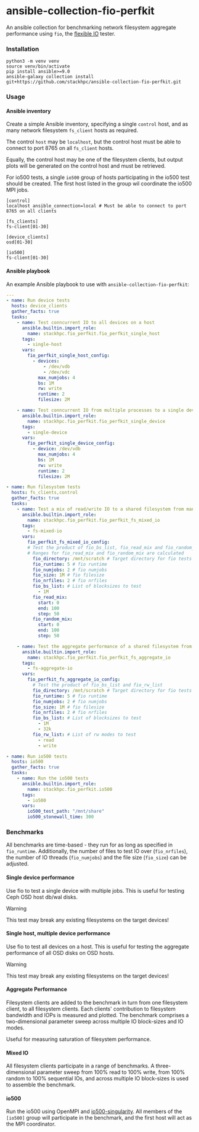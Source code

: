 # ansible-collection-fio-perfkit

An ansible collection for benchmarking network filesystem aggregate performance using `fio`, the [flexible IO](https://fio.readthedocs.io/en/latest/) tester.

### Installation

```
python3 -m venv venv
source venv/bin/activate
pip install ansible>=9.0
ansible-galaxy collection install git+https://github.com/stackhpc/ansible-collection-fio-perfkit.git
```

### Usage

#### Ansible inventory

Create a simple Ansible inventory, specifying a single `control` host, and as many network filesystem `fs_client` hosts as required. 

The control `host` may be `localhost`, but the control host must be able to connect to port 8765 on all `fs_client` hosts. 

Equally, the control host may be one of the filesystem clients, but output plots will be generated on the control host and must be retrieved.

For io500 tests, a single `io500` group of hosts participating in the io500 test should be created. The first host
listed in the group wil coordinate the io500 MPI jobs.

```
[control]
localhost ansible_connection=local # Must be able to connect to port 8765 on all clients

[fs_clients]
fs-client[01-30]

[device_clients]
osd[01-30]

[io500]
fs-client[01-30]
```

#### Ansible playbook
An example Ansible playbook to use with `ansible-collection-fio-perfkit`:
```yaml
---
- name: Run device tests
  hosts: device_clients
  gather_facts: true
  tasks:
    - name: Test conncurrent IO to all devices on a host
      ansible.builtin.import_role:
        name: stackhpc.fio_perfkit.fio_perfkit_single_host
      tags:
        - single-host
      vars:
        fio_perfkit_single_host_config:
          - devices:
              - /dev/vdb
              - /dev/vdc
            max_numjobs: 4
            bs: 1M
            rw: write
            runtime: 2
            filesize: 2M

    - name: Test conncurrent IO from multiple processes to a single device on a host
      ansible.builtin.import_role:
        name: stackhpc.fio_perfkit.fio_perfkit_single_device
      tags:
        - single-device
      vars:
        fio_perfkit_single_device_config:
          - device: /dev/vdb
            max_numjobs: 4
            bs: 1M
            rw: write
            runtime: 2
            filesize: 2M

- name: Run filesystem tests
  hosts: fs_clients,control
  gather_facts: true
  tasks:
    - name: Test a mix of read/write IO to a shared filesystem from many clients
      ansible.builtin.import_role:
        name: stackhpc.fio_perfkit.fio_perfkit_fs_mixed_io
      tags:
        - fs-mixed-io
      vars:
        fio_perfkit_fs_mixed_io_config:
        # Test the product of fio_bs_list, fio_read_mix and fio_random_mix
        # Ranges for fio_read_mix and fio_random_mix are calculated
          fio_directory: /mnt/scratch # Target directory for fio tests
          fio_runtime: 5 # fio runtime
          fio_numjobs: 2 # fio numjobs
          fio_size: 1M # fio filesize
          fio_nrfiles: 2 # fio nrfiles
          fio_bs_list: # List of blocksizes to test
            - 1M
          fio_read_mix:
            start: 0
            end: 100
            step: 50
          fio_random_mix:
            start: 0
            end: 100
            step: 50

    - name: Test the aggregate performance of a shared filesystem from many clients
      ansible.builtin.import_role:
        name: stackhpc.fio_perfkit.fio_perfkit_fs_aggregate_io
      tags:
        - fs-aggregate-io
      vars:
        fio_perfkit_fs_aggregate_io_config:
          # Test the product of fio_bs_list and fio_rw_list
          fio_directory: /mnt/scratch # Target directory for fio tests
          fio_runtime: 5 # fio runtime
          fio_numjobs: 2 # fio numjobs
          fio_size: 1M # fio filesize
          fio_nrfiles: 2 # fio nrfiles
          fio_bs_list: # List of blocksizes to test
            - 1M
            - 32k
          fio_rw_list: # List of rw modes to test
            - read
            - write

- name: Run io500 tests
  hosts: io500
  gather_facts: true
  tasks:
    - name: Run the io500 tests
      ansible.builtin.import_role:
        name: stackhpc.fio_perfkit.io500
      tags:
        - io500
      vars:
        io500_test_path: "/mnt/share"
        io500_stonewall_time: 300
```

### Benchmarks
All benchmarks are time-based - they run for as long as specified in `fio_runtime`. Additionally, the number of files to test IO over (`fio_nrfiles`), the number of IO threads (`fio_numjobs`) and the file size (`fio_size`) can be adjusted.

#### Single device performance
Use fio to test a single device with multiple jobs. This is useful for testing Ceph OSD host db/wal disks.

> [!WARNING]  
> This test may break any existing filesystems on the target devices!

#### Single host, multiple device performance
Use fio to test all devices on a host. This is useful for testing the aggregate performance of all OSD disks on OSD hosts. 

> [!WARNING]  
> This test may break any existing filesystems on the target devices!

#### Aggregate Performance
Filesystem clients are added to the benchmark in turn from one filesystem client, to all filesystem clients. Each clients' contribution to filesystem bandwidth and IOPs is measured and plotted. The benchmark comprises a two-dimensional parameter sweep across multiple IO block-sizes and IO modes.

Useful for measuring saturation of filesystem performance. 

#### Mixed IO
All filesystem clients participate in a range of benchmarks. A three-dimensional parameter sweep from 100% read to 100%
write, from 100% random to 100% sequential IOs, and across multiple IO block-sizes is used to assemble the benchmark.

#### io500
Run the io500 using OpenMPI and [io500-singularity](https://github.com/stackhpc/io500-singularity). All members of the
`[io500]` group will participate in the benchmark, and the first host will act as the MPI coordinator.
